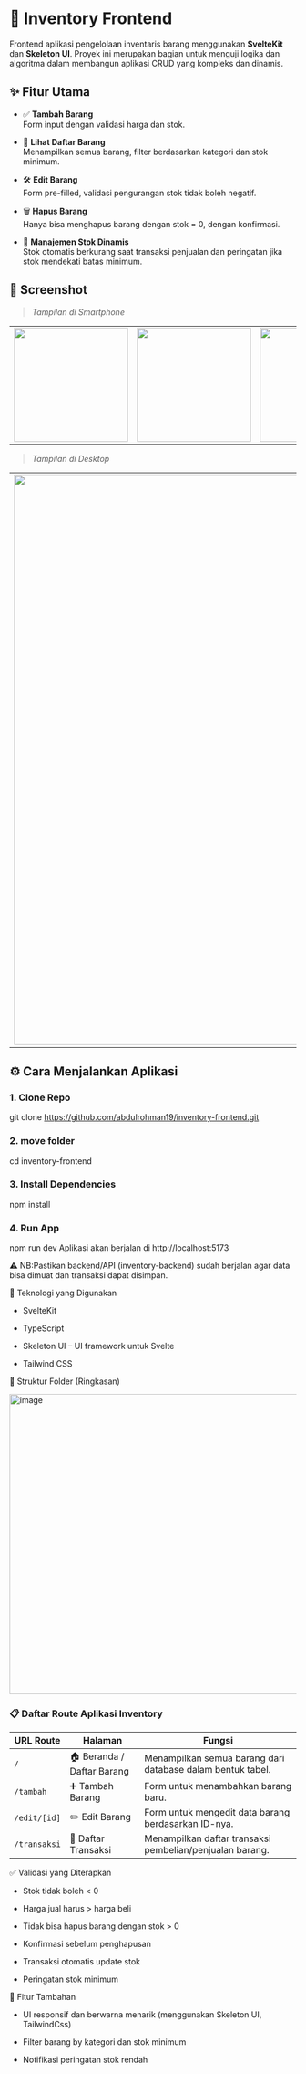 # 🚀 Inventory Frontend

Frontend aplikasi pengelolaan inventaris barang menggunakan **SvelteKit** dan **Skeleton UI**. Proyek ini merupakan bagian untuk menguji logika dan algoritma dalam membangun aplikasi CRUD yang kompleks dan dinamis.

## ✨ Fitur Utama

- ✅ **Tambah Barang**  
  Form input dengan validasi harga dan stok.

- 📃 **Lihat Daftar Barang**  
  Menampilkan semua barang, filter berdasarkan kategori dan stok minimum.

- 🛠️ **Edit Barang**  
  Form pre-filled, validasi pengurangan stok tidak boleh negatif.

- 🗑️ **Hapus Barang**  
  Hanya bisa menghapus barang dengan stok = 0, dengan konfirmasi.

- 🔁 **Manajemen Stok Dinamis**  
  Stok otomatis berkurang saat transaksi penjualan dan peringatan jika stok mendekati batas minimum.

## 📸 Screenshot

> _Tampilan di Smartphone_
<table>
<td><img src="https://github.com/user-attachments/assets/d7242b81-6b6a-42e2-8efa-56a9ec66e199" width=200px></td>
<td><img src="https://github.com/user-attachments/assets/b655682d-2e53-43c4-acea-c594e4cb4a2c" width=200px></td>
<td><img src="https://github.com/user-attachments/assets/b7760bf2-3d29-4203-bd7d-2a2cdd05d06a" width=200px></td>
<td><img src="https://github.com/user-attachments/assets/2e73004e-0951-4a02-a1ea-a38fd8202272" width=200px></td>
</table>

> _Tampilan di Desktop_
<table>
<td><img src="https://github.com/user-attachments/assets/430f6d42-4dbd-4c41-a05a-6de2c30b27cf" width=1000px></td>
<td><img src="https://github.com/user-attachments/assets/7f1ed949-bfd9-436b-a3bd-4136408707b6" width=1000px></td>
<td><img src="https://github.com/user-attachments/assets/a235e0d3-6a52-4ae1-97bd-e0a238f481ab" width=1000px></td>
<td><img src="https://github.com/user-attachments/assets/0a337717-f180-4d6b-979b-ea18872db547" width=1000px></td>
</table>


## ⚙️ Cara Menjalankan Aplikasi

### 1. Clone Repo
git clone https://github.com/abdulrohman19/inventory-frontend.git 

### 2. move folder
cd inventory-frontend

### 3. Install Dependencies
npm install

### 4. Run App
npm run dev
Aplikasi akan berjalan di http://localhost:5173

⚠️ NB:Pastikan backend/API (inventory-backend) sudah berjalan agar data bisa dimuat dan transaksi dapat disimpan.


🧩 Teknologi yang Digunakan
- SvelteKit

- TypeScript

- Skeleton UI – UI framework untuk Svelte

- Tailwind CSS

📁 Struktur Folder (Ringkasan)

<img width="526" alt="image" src="https://github.com/user-attachments/assets/3ab90f0e-0ae5-44c5-bd35-4d885da03800" />

### 📋 Daftar Route Aplikasi Inventory

| URL Route             | Halaman                    | Fungsi                                                                 |
|-----------------------|----------------------------|------------------------------------------------------------------------|
| `/`                   | 🏠 Beranda / Daftar Barang | Menampilkan semua barang dari database dalam bentuk tabel.            |
| `/tambah`             | ➕ Tambah Barang           | Form untuk menambahkan barang baru.                                   |
| `/edit/[id]`          | ✏️ Edit Barang            | Form untuk mengedit data barang berdasarkan ID-nya.                   |
| `/transaksi`          | 📜 Daftar Transaksi       | Menampilkan daftar transaksi pembelian/penjualan barang.             |



✅ Validasi yang Diterapkan
- Stok tidak boleh < 0

- Harga jual harus > harga beli

- Tidak bisa hapus barang dengan stok > 0

- Konfirmasi sebelum penghapusan

- Transaksi otomatis update stok

- Peringatan stok minimum

🧠 Fitur Tambahan
- UI responsif dan berwarna menarik (menggunakan Skeleton UI, TailwindCss)

- Filter barang by kategori dan stok minimum

- Notifikasi peringatan stok rendah
